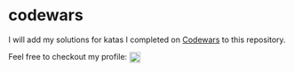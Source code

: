# codewars


I will add my solutions for katas I completed on [Codewars](https://www.codewars.com) to this repository. 

Feel free to checkout my profile:  <a href="https://www.codewars.com/users/abeatnik" target="blank"><img align="center" src="https://www.codewars.com/packs/assets/logo.61192cf7.svg" alt="tabea-schneider" height="20" width="20" /></a> 
